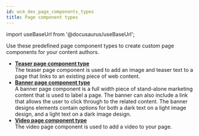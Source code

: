 ```yaml
---
id: wcm_dev_page_components_types
title: Page component types
---
```

import useBaseUrl from '@docusaurus/useBaseUrl';



Use these predefined page component types to create custom page components for your content authors.

-   **[Teaser page component type](wcm_dev_page_components_teaser_image.md)**  
The teaser page component is used to add an image and teaser text to a page that links to an existing piece of web content.
-   **[Banner page component type](wcm_dev_page_components_banner.md)**  
A banner page component is a full width piece of stand-alone marketing content that is used to label a page. The banner can also include a link that allows the user to click through to the related content. The banner designs elements contain options for both a dark text on a light image design, and a light text on a dark image design.
-   **[Video page component type](wcm_dev_page_components_teaser_video.md)**  
The video page component is used to add a video to your page.

